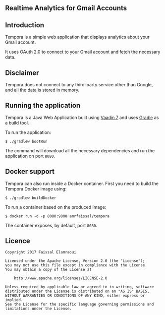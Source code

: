 Realtime Analytics for Gmail Accounts
------

## Introduction

Tempora is a simple web application that displays analytics about your Gmail account.

It uses OAuth 2.0 to connect to your Gmail account and fetch the necessary data.

## Disclaimer

Tempora does not connect to any third-party service other than Google, and all the data is stored in memory.

## Running the application

Tempora is a Java Web Application built using [Vaadin 7](https://vaadin.com) and uses [Gradle](https://gradle.org) as a build tool.

To run the application:

```shell
$ ./gradlew bootRun  
```

The command will download all the necessary dependencies and run the application on port `8080`.

## Docker support

Tempora can also run inside a Docker container. First you need to build the Tempora Docker image using:

```
$ ./gradlew buildDocker
```

To run a container based on the produced image:

```
$ docker run -d -p 8080:9000 amrfaissal/tempora
```

The container exposes, by default, port `8080`.

## Licence

```
Copyright 2017 Faissal Elamraoui

Licensed under the Apache License, Version 2.0 (the "License");
you may not use this file except in compliance with the License.
You may obtain a copy of the License at

    http://www.apache.org/licenses/LICENSE-2.0

Unless required by applicable law or agreed to in writing, software
distributed under the License is distributed on an "AS IS" BASIS,
WITHOUT WARRANTIES OR CONDITIONS OF ANY KIND, either express or implied.
See the License for the specific language governing permissions and
limitations under the License.
```